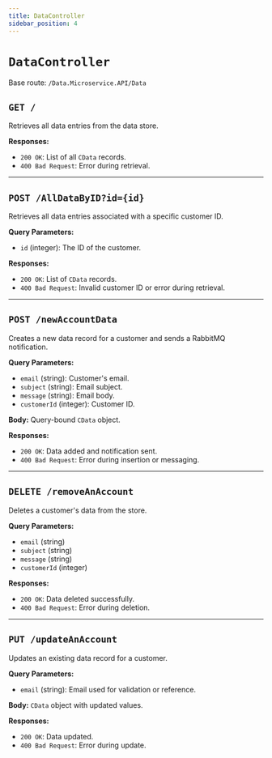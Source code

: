 ```yaml
---
title: DataController
sidebar_position: 4
---
```


# `DataController`

Base route: `/Data.Microservice.API/Data`

## `GET /`

Retrieves all data entries from the data store.

**Responses:**
- `200 OK`: List of all `CData` records.
- `400 Bad Request`: Error during retrieval.

---

## `POST /AllDataByID?id={id}`

Retrieves all data entries associated with a specific customer ID.

**Query Parameters:**
- `id` (integer): The ID of the customer.

**Responses:**
- `200 OK`: List of `CData` records.
- `400 Bad Request`: Invalid customer ID or error during retrieval.

---

## `POST /newAccountData`

Creates a new data record for a customer and sends a RabbitMQ notification.

**Query Parameters:**
- `email` (string): Customer's email.
- `subject` (string): Email subject.
- `message` (string): Email body.
- `customerId` (integer): Customer ID.

**Body:** Query-bound `CData` object.

**Responses:**
- `200 OK`: Data added and notification sent.
- `400 Bad Request`: Error during insertion or messaging.

---

## `DELETE /removeAnAccount`

Deletes a customer's data from the store.

**Query Parameters:**
- `email` (string)
- `subject` (string)
- `message` (string)
- `customerId` (integer)

**Responses:**
- `200 OK`: Data deleted successfully.
- `400 Bad Request`: Error during deletion.

---

## `PUT /updateAnAccount`

Updates an existing data record for a customer.

**Query Parameters:**
- `email` (string): Email used for validation or reference.

**Body:** `CData` object with updated values.

**Responses:**
- `200 OK`: Data updated.
- `400 Bad Request`: Error during update.
